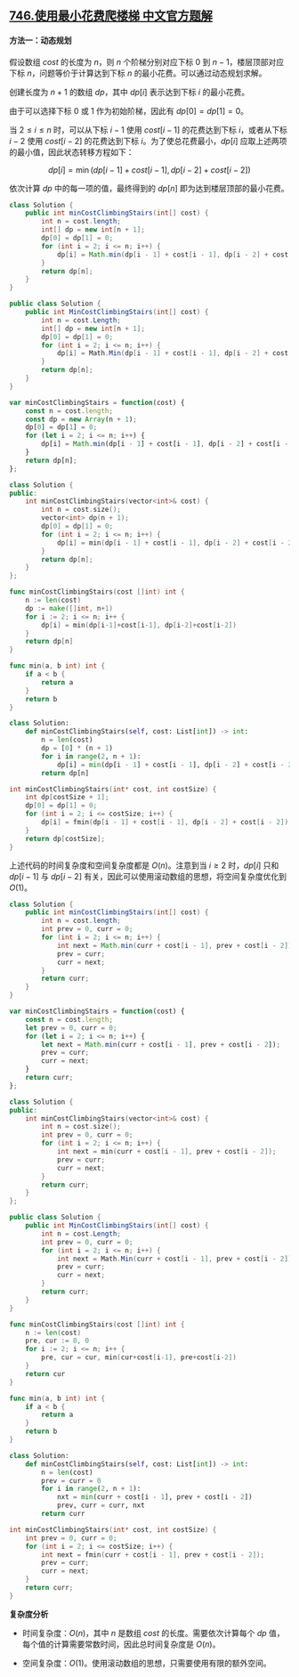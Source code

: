 ## [746.使用最小花费爬楼梯 中文官方题解](https://leetcode.cn/problems/min-cost-climbing-stairs/solutions/100000/shi-yong-zui-xiao-hua-fei-pa-lou-ti-by-l-ncf8)

#### 方法一：动态规划

假设数组 $\textit{cost}$ 的长度为 $n$，则 $n$ 个阶梯分别对应下标 $0$ 到 $n-1$，楼层顶部对应下标 $n$，问题等价于计算达到下标 $n$ 的最小花费。可以通过动态规划求解。

创建长度为 $n+1$ 的数组 $\textit{dp}$，其中 $\textit{dp}[i]$ 表示达到下标 $i$ 的最小花费。

由于可以选择下标 $0$ 或 $1$ 作为初始阶梯，因此有 $\textit{dp}[0]=\textit{dp}[1]=0$。

当 $2 \le i \le n$ 时，可以从下标 $i-1$ 使用 $\textit{cost}[i-1]$ 的花费达到下标 $i$，或者从下标 $i-2$ 使用 $\textit{cost}[i-2]$ 的花费达到下标 $i$。为了使总花费最小，$\textit{dp}[i]$ 应取上述两项的最小值，因此状态转移方程如下：

$$
\textit{dp}[i]=\min(\textit{dp}[i-1]+\textit{cost}[i-1],\textit{dp}[i-2]+\textit{cost}[i-2])
$$

依次计算 $\textit{dp}$ 中的每一项的值，最终得到的 $\textit{dp}[n]$ 即为达到楼层顶部的最小花费。

```Java [sol1-Java]
class Solution {
    public int minCostClimbingStairs(int[] cost) {
        int n = cost.length;
        int[] dp = new int[n + 1];
        dp[0] = dp[1] = 0;
        for (int i = 2; i <= n; i++) {
            dp[i] = Math.min(dp[i - 1] + cost[i - 1], dp[i - 2] + cost[i - 2]);
        }
        return dp[n];
    }
}
```

```C# [sol1-C#]
public class Solution {
    public int MinCostClimbingStairs(int[] cost) {
        int n = cost.Length;
        int[] dp = new int[n + 1];
        dp[0] = dp[1] = 0;
        for (int i = 2; i <= n; i++) {
            dp[i] = Math.Min(dp[i - 1] + cost[i - 1], dp[i - 2] + cost[i - 2]);
        }
        return dp[n];
    }
}
```

```JavaScript [sol1-JavaScript]
var minCostClimbingStairs = function(cost) {
    const n = cost.length;
    const dp = new Array(n + 1);
    dp[0] = dp[1] = 0;
    for (let i = 2; i <= n; i++) {
        dp[i] = Math.min(dp[i - 1] + cost[i - 1], dp[i - 2] + cost[i - 2]);
    }
    return dp[n];
};
```

```C++ [sol1-C++]
class Solution {
public:
    int minCostClimbingStairs(vector<int>& cost) {
        int n = cost.size();
        vector<int> dp(n + 1);
        dp[0] = dp[1] = 0;
        for (int i = 2; i <= n; i++) {
            dp[i] = min(dp[i - 1] + cost[i - 1], dp[i - 2] + cost[i - 2]);
        }
        return dp[n];
    }
};
```

```Go [sol1-Golang]
func minCostClimbingStairs(cost []int) int {
    n := len(cost)
    dp := make([]int, n+1)
    for i := 2; i <= n; i++ {
        dp[i] = min(dp[i-1]+cost[i-1], dp[i-2]+cost[i-2])
    }
    return dp[n]
}

func min(a, b int) int {
    if a < b {
        return a
    }
    return b
}
```

```Python [sol1-Python3]
class Solution:
    def minCostClimbingStairs(self, cost: List[int]) -> int:
        n = len(cost)
        dp = [0] * (n + 1)
        for i in range(2, n + 1):
            dp[i] = min(dp[i - 1] + cost[i - 1], dp[i - 2] + cost[i - 2])
        return dp[n]
```

```C [sol1-C]
int minCostClimbingStairs(int* cost, int costSize) {
    int dp[costSize + 1];
    dp[0] = dp[1] = 0;
    for (int i = 2; i <= costSize; i++) {
        dp[i] = fmin(dp[i - 1] + cost[i - 1], dp[i - 2] + cost[i - 2]);
    }
    return dp[costSize];
}
```

上述代码的时间复杂度和空间复杂度都是 $O(n)$。注意到当 $i \ge 2$ 时，$\textit{dp}[i]$ 只和 $\textit{dp}[i-1]$ 与 $\textit{dp}[i-2]$ 有关，因此可以使用滚动数组的思想，将空间复杂度优化到 $O(1)$。

```Java [sol2-Java]
class Solution {
    public int minCostClimbingStairs(int[] cost) {
        int n = cost.length;
        int prev = 0, curr = 0;
        for (int i = 2; i <= n; i++) {
            int next = Math.min(curr + cost[i - 1], prev + cost[i - 2]);
            prev = curr;
            curr = next;
        }
        return curr;
    }
}
```

```JavaScript [sol2-JavaScript]
var minCostClimbingStairs = function(cost) {
    const n = cost.length;
    let prev = 0, curr = 0;
    for (let i = 2; i <= n; i++) {
        let next = Math.min(curr + cost[i - 1], prev + cost[i - 2]);
        prev = curr;
        curr = next;
    }
    return curr;
};
```

```C++ [sol2-C++]
class Solution {
public:
    int minCostClimbingStairs(vector<int>& cost) {
        int n = cost.size();
        int prev = 0, curr = 0;
        for (int i = 2; i <= n; i++) {
            int next = min(curr + cost[i - 1], prev + cost[i - 2]);
            prev = curr;
            curr = next;
        }
        return curr;
    }
};
```

```C# [sol2-C#]
public class Solution {
    public int MinCostClimbingStairs(int[] cost) {
        int n = cost.Length;
        int prev = 0, curr = 0;
        for (int i = 2; i <= n; i++) {
            int next = Math.Min(curr + cost[i - 1], prev + cost[i - 2]);
            prev = curr;
            curr = next;
        }
        return curr;
    }
}
```

```Go [sol2-Golang]
func minCostClimbingStairs(cost []int) int {
    n := len(cost)
    pre, cur := 0, 0
    for i := 2; i <= n; i++ {
        pre, cur = cur, min(cur+cost[i-1], pre+cost[i-2])
    }
    return cur
}

func min(a, b int) int {
    if a < b {
        return a
    }
    return b
}
```

```Python [sol2-Python3]
class Solution:
    def minCostClimbingStairs(self, cost: List[int]) -> int:
        n = len(cost)
        prev = curr = 0
        for i in range(2, n + 1):
            nxt = min(curr + cost[i - 1], prev + cost[i - 2])
            prev, curr = curr, nxt
        return curr
```

```C [sol2-C]
int minCostClimbingStairs(int* cost, int costSize) {
    int prev = 0, curr = 0;
    for (int i = 2; i <= costSize; i++) {
        int next = fmin(curr + cost[i - 1], prev + cost[i - 2]);
        prev = curr;
        curr = next;
    }
    return curr;
}
```

**复杂度分析**

- 时间复杂度：$O(n)$，其中 $n$ 是数组 $\textit{cost}$ 的长度。需要依次计算每个 $\textit{dp}$ 值，每个值的计算需要常数时间，因此总时间复杂度是 $O(n)$。

- 空间复杂度：$O(1)$。使用滚动数组的思想，只需要使用有限的额外空间。
